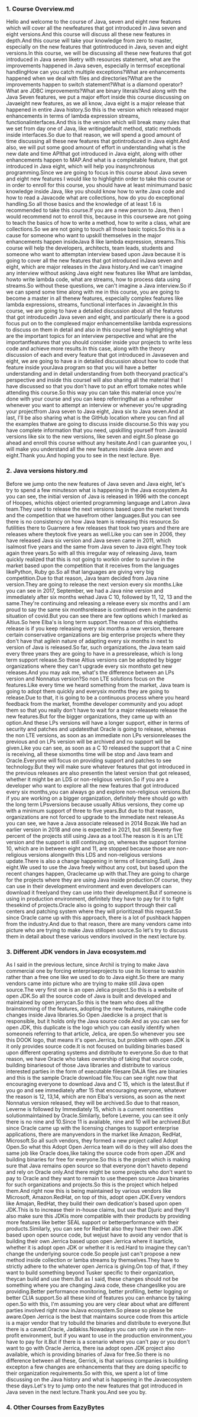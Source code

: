 
###  1. Course Overview.md
Hello and welcome to the course of Java, seven and eight new features which will cover all the newfeatures that got introduced in Java seven and eight versions.And this course will discuss all these new features in depth.And this course will take your knowledge from zero to master, especially on the new features that gotintroduced in Java, seven and eight versions.In this course, we will be discussing all these new features that got introduced in Java seven liketry with resources statement, what are the improvements happened in Java seven, especially in termsof exceptional handlingHow can you catch multiple exceptions?What are enhancements happened when we deal with files and directories?What are the improvements happen to switch statement?What is a diamond operator?What are JDBC improvements?What are binary literals?And along with the Java Seven features, we put a major effort inside this course discussing on Javaeight new features, as we all know, Java eight is a major release that happened in entire Java history.So this is the version which released major enhancements in terms of lambda expression streams, functionalinterfaces.And this is the version which will break many rules that we set from day one of Java, like writingdefault method, static methods inside interfaces.So due to that reason, we will spend a good amount of time discussing all these new features that gotintroduced in Java eight.And also, we will put some good amount of effort in understanding what is the new date and time APIthat got introduced in Java eight, along with other enhancements happen to MAP.And what is a completable feature, that got introduced in Java eight, which will help you inasynchronous programming.Since we are going to focus in this course about Java seven and eight new features I would like to highlightin order to take this course or in order to enroll for this course, you should have at least minimumand basic knowledge inside Java, like you should know how to write Java code and how to read a Javacode what are collections, how do you do exceptional handling.So all those basics and the knowledge of at least 1.6 is recommended to take this course.If you are a new person to Java, then I would recommend not to enroll this, because in this coursewe are not going to teach the basics of how to write a method, how to write a class, what are collections.So we are not going to touch all those basic topics.So this is a cause for someone who want to upskill themselves in the major enhancements happen insideJava 8 like lambda expression, streams.This course will help the developers, architects, team leads, students and someone who want to attemptan interview based upon Java because it is going to cover all the new features that got introduced inJava seven and eight, which are major releases in the Java history.And we can't imagine any interview without asking Java eight new features like What are lambdas, howto write lambda code, what are streams, how to process data using streams.So without these questions, we can't imagine a Java interview.So if we can spend some time along with me in this course, you are going to become a master in all thenew features, especially complex features like lambda expressions, streams, functional interfaces in Javaeight.In this course, we are going to have a detailed discussion about all the features that got introducedin Java seven and eight, and particularly there is a good focus put on to the complexed major enhancementslike lambda expressions to discuss on them in detail and also in this courseI keep highlighting what are the important topics for an interview perspective and what are the importantfeatures that you should consider inside your projects to write less code and achieve more results.In this case, along with the theory discussion of each and every feature that got introduced in Javaseven and eight, we are going to have a in detailed discussion about how to code that feature inside yourJava program so that you will have a better understanding and in detail understanding from both theoryand practical's perspective and inside this courseI will also sharing all the material that I have discussed so that you don't have to put an effort tomake notes while attending this course.So this way you can take this material once you're done with your course and you can keep referringthat as a refresher whenever you want to attempt an interview or whenever you're upgrading your projectfrom Java seven to Java eight, Java six to Java seven.And at last, I'll be also sharing what is the GitHub location where you can find all the examples thatwe are going to discuss inside discourse.So this way you have complete information that you need, upskilling yourself from Javaold versions like six to the new versions, like seven and eight.So please go ahead and enroll this course without any hesitate.And I can guarantee you, I will make you understand all the new features inside Java seven and eight.Thank you.And hoping you to see in the next lecture. Bye.
###  2. Java versions history.md
Before we jump onto the new features of Java seven and Java eight, let's try to spend a few minuteson what is happening in the Java ecosystem.As you can see, the initial version of Java is released in 1996 with the concept of Hoopes, whichis object oriented programming language and Latron Java team.They used to release the next versions based upon the market trends and the competition that we havefrom other languages.But you can see there is no consistency on how Java team is releasing this resource.So futilities there to Guarnere a few releases that took two years and there are releases where theytook five years as well.Like you can see in 2006, they have released Java six version and Java seven came in 2011, which isalmost five years and the same from Java seven to Java eight.They took again three years.So with all this irregular way of releasing Java, team quickly realized that this is not going to workin order to survive in the market based upon the competition that it receives from the languages likePython, Ruby go.So all that languages are giving very big competition.Due to that reason, Java team decided from Java nine version.They are going to release the next version every six months.Like you can see in 2017, September, we had a Java nine version and immediately after six months wehad Java C 10, followed by 11, 12, 13 and the same.They're continuing and releasing a release every six months and I am proud to say the same six monthsrelease is continued even in the pandemic situation of covid.But you can see there are few options which I marked as Altius.So here Elba's is long term support.The reason of this eightieths release is if you keep releasing every six months a new version, thereare certain conservative organizations are big enterprise projects where they don't have that agilein nature of adapting every six months in next to version of Java is released.So far, such organizations, the Java team said every three years they are going to have in a pressrelease, which is long term support release.So these Altius versions can be adopted by bigger organizations where they can't upgrade every six monthsto get new releases.And you may ask me, what's the difference between an LPs version and Nonnatus version?So non LTE solutions focus on the features.Like every time we heard something from the market, Java team is going to adopt them quickly and everysix months they are going to release.Due to that, it is going to be a continuous process where you heard feedback from the market, fromthe developer community and you adopt them so that you really don't have to wait for a major releaseto release the new features.But for the bigger organizations, they came up with an option.And these LPs versions will have a longer support, either in terms of security and patches and updatesthat Oracle is going to release, whereas the non LTE versions, as soon as an immediate non LPs versionreleases the previous and on LPs version will be archived and no support will be given.Like you can see, as soon as a C 10 released the support that a C nine is receiving, all these sixmonths time will be stop and Java team and Oracle.Everyone will focus on providing support and patches to see technology.But they will make sure whatever features that got introduced in the previous releases are also presentin the latest version that got released, whether it might be an LDS or non-religious version.So if you are a developer who want to explore all the new features that got introduced every six months,you can always go and explore non-religious versions.But if you are working on a bigger organization, definitely there should go with the long term LPsversions because usually Altius versions, they come up with a minimum support of three to five years.But due to that reason, organizations are not forced to upgrade to the immediate next release.As you can see, we have a Java associate released in 2014 Bozak.We had an earlier version in 2018 and one is expected in 2021, but still.Seventy five percent of the projects still using Java as a tool.The reason is it is an LTE version and the support is still continuing on, whereas the support fornine 10, which are in between eight and 11, are stopped because those are non-religious versions alongwith this LDS and non-religious versions update.There is also a change happening in terms of licensing.Sutil, Java eight.We used to use the Java freely without any cost, but based upon the recent changes happen, Oraclecame up with that.They are going to charge for the projects where they are using Java inside production.Of course, they can use in their development environment and even developers can download it freelyand they can use into their development.But if someone is using in production environment, definitely they have to pay for it to fight thesekind of projects.Oracle also is going to support through their call centers and patching system where they will prioritizeall this request.So since Oracle came up with this approach, there is a lot of pushback happen from the industry.And due to that reason, there are many vendors came into picture who are trying to make Java stillopen source.So let's try to discuss them in detail about these various vendors involved in the next lecture by.
###  3. Different JDK vendors in Java ecosystem.md
As I said in the previous lecture, since Archil is trying to make Java commercial one by forcing enterpriseprojects to use its license to washin rather than a free one like we used to do to Java eight.So there are many vendors came into picture who are trying to make still Java open source.The very first one is an open Jelica project.So this is a website of open JDK.So all the source code of Java is built and developed and maintained by open jerrycan.So this is the team who does all the brainstorming of the features, adopting the new features, makingthe code changes inside Java libraries.So Open Jaedicke is a project that is responsible, but it holds only the Java source code.And as you can see for open JDK, this duplicate is the logo which you can easily identify when someoneis referring to that article, Jelica, are open.So whenever you see this DOOK logo, that means it's open.Jerrica, but problem with open JDK is it only provides source code.It is not focused on building binaries based upon different operating systems and distribute to everyone.So due to that reason, we have Oracle who takes ownership of taking that source code, building binariesout of those Java libraries and distribute to various interested parties in the form of executable filesare DAJA files are binaries and this is the sample Oracle download file.You can see right now that encouraging everyone to download Java and C 15, which is the latest.But if you go and see immediately after 15 that encouraging everyone, whatever the reason is 12, 13,14, which are non Elba's versions, as soon as the next Nonnatus version released, they will be archived.So due to that reason, Leverne is followed by Immediately 15, which is a current nonentities solutionmaintained by Oracle.Similarly, before Leverne, you can see it only there is no nine and 10.Since 11 is available, nine and 10 will be archived.But since Oracle came up with the licensing changes to support enterprise applications, there are manyvendors in the market like Amazon, RedHat, Microsoft.So all such vendors, they formed a new project called Adopt Open.So what this Adopt Open Jerrica team will do is they will also does the same job like Oracle does,like taking the source code from open JDK and building binaries for free for everyone.So this is the project which is making sure that Java remains open source so that everyone don't haveto depend and rely on Oracle only.And there might be some projects who don't want to pay to Oracle and they want to remain to use theopen source Java binaries for such organizations and projects.So this is the project which helped them.And right now this is being maintained by various vendors like Microsoft, Amazon.RedHat, on top of this, adopt open JDK.Every vendors like Amajan, RedHat, they build their own dedication's based upon open JDK.This is to increase their in-house claims, but use that Djuric and they'll also make sure this JDKis more compatible with their products by providing more features like better SEAL support or betterperformance with their products.Similarly, you can see for RedHat also they have their own JDK based upon open source code, but wejust have to avoid any vendor that is building their own Jerrica based upon open Jerrica where it isarticle, whether it is adopt open JDK or whether it is red.Hard to imagine they can't change the underlying source code.So people just can't propose a new method inside collection or lamba streams by themselves.They have to strictly adhere to the whatever open Jerrica is giving.On top of that, if they want to build something beyond Tusker specific to their organization, theycan build and use them.But as I said, these changes should not be something where you are changing Java code, these changeslike you are providing.Better performance monitoring, better profiling, better logging or better CLIA support.So all these kind of features you can enhance by taking open.So with this, I'm assuming you are very clear about what are different parties involved right now inJava ecosystem.So please so please be aware.Open Jerrica is the best that maintains source code from this article is a major vendor that try tobuild the binaries and distribute to everyone.But there is a caveat.Oracle, Jadakiss.Nowadays you can only use in the non-profit environment, but if you want to use in the production environment,you have to pay for it.But if there is a scenario where you can't pay or you don't want to go with Oracle Jerrica, there isa adopt open JDK project also available, which is providing binaries of Java for free.So there is no difference between all these, Gerrick, is that various companies is building excepton a few changes are enhancements that they are doing specific to their organization requirements.So with this, we spent a lot of time discussing on the Java history and what is happening in the Javaecosystem these days.Let's try to jump onto the new features that got introduced in Java seven in the next lecture.Thank you.And see you by.
###  4. Other Courses from EazyBytes 